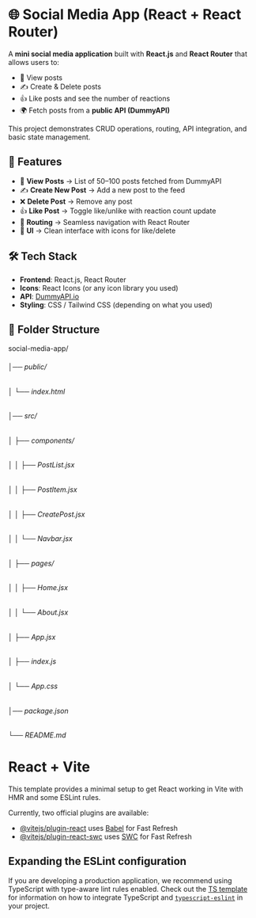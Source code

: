 # 🌐 Social Media App (React + React Router)

A **mini social media application** built with **React.js** and **React Router** that allows users to:
- 📌 View posts  
- ✍️ Create & Delete posts  
- 👍 Like posts and see the number of reactions  
- 🌍 Fetch posts from a **public API (DummyAPI)**  

This project demonstrates CRUD operations, routing, API integration, and basic state management.



## 🚀 Features
- 📰 **View Posts** → List of 50–100 posts fetched from DummyAPI  
- ✍️ **Create New Post** → Add a new post to the feed  
- ❌ **Delete Post** → Remove any post  
- 👍 **Like Post** → Toggle like/unlike with reaction count update  
- 🔀 **Routing** → Seamless navigation with React Router  
- 🎨 **UI** → Clean interface with icons for like/delete  



## 🛠️ Tech Stack
- **Frontend**: React.js, React Router  
- **Icons**: React Icons (or any icon library you used)  
- **API**: [DummyAPI.io](https://dummyapi.io/)  
- **Styling**: CSS / Tailwind CSS (depending on what you used)  


## 📂 Folder Structure
social-media-app/
###### │── public/
###### │ └── index.html
###### │── src/
###### │ ├── components/
###### │ │ ├── PostList.jsx
###### │ │ ├── PostItem.jsx
###### │ │ ├── CreatePost.jsx
###### │ │ └── Navbar.jsx
###### │ ├── pages/
###### │ │ ├── Home.jsx
###### │ │ └── About.jsx
###### │ ├── App.jsx
###### │ ├── index.js
###### │ └── App.css
###### │── package.json
###### └── README.md


# React + Vite

This template provides a minimal setup to get React working in Vite with HMR and some ESLint rules.

Currently, two official plugins are available:

- [@vitejs/plugin-react](https://github.com/vitejs/vite-plugin-react/blob/main/packages/plugin-react) uses [Babel](https://babeljs.io/) for Fast Refresh
- [@vitejs/plugin-react-swc](https://github.com/vitejs/vite-plugin-react/blob/main/packages/plugin-react-swc) uses [SWC](https://swc.rs/) for Fast Refresh

## Expanding the ESLint configuration

If you are developing a production application, we recommend using TypeScript with type-aware lint rules enabled. Check out the [TS template](https://github.com/vitejs/vite/tree/main/packages/create-vite/template-react-ts) for information on how to integrate TypeScript and [`typescript-eslint`](https://typescript-eslint.io) in your project.
